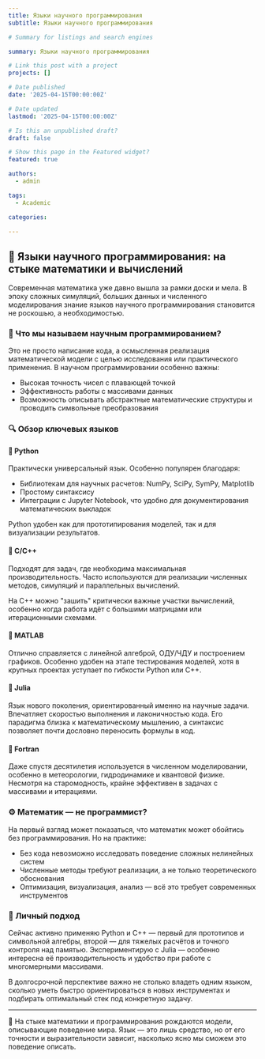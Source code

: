 ```yaml
---
title: Языки научного программирования
subtitle: Языки научного программирования

# Summary for listings and search engines

summary: Языки научного программирования

# Link this post with a project
projects: []

# Date published
date: '2025-04-15T00:00:00Z'

# Date updated
lastmod: '2025-04-15T00:00:00Z'

# Is this an unpublished draft?
draft: false

# Show this page in the Featured widget?
featured: true

authors:
  - admin

tags:
  - Academic

categories:
  
---
```


## 📌 Языки научного программирования: на стыке математики и вычислений

Современная математика уже давно вышла за рамки доски и мела. В эпоху сложных симуляций, больших данных и численного моделирования знание языков научного программирования становится не роскошью, а необходимостью.

### 🧠 Что мы называем научным программированием?

Это не просто написание кода, а осмысленная реализация математической модели с целью исследования или практического применения. В научном программировании особенно важны:

- Высокая точность чисел с плавающей точкой
- Эффективность работы с массивами данных
- Возможность описывать абстрактные математические структуры и проводить символьные преобразования

### 🔍 Обзор ключевых языков

#### 🔹 **Python**
Практически универсальный язык. Особенно популярен благодаря:

- Библиотекам для научных расчетов: NumPy, SciPy, SymPy, Matplotlib
- Простому синтаксису
- Интеграции с Jupyter Notebook, что удобно для документирования математических выкладок

Python удобен как для прототипирования моделей, так и для визуализации результатов.

#### 🔹 **C/C++**
Подходят для задач, где необходима максимальная производительность. Часто используются для реализации численных методов, симуляций и параллельных вычислений.

На C++ можно "зашить" критически важные участки вычислений, особенно когда работа идёт с большими матрицами или итерационными схемами.

#### 🔹 **MATLAB**
Отлично справляется с линейной алгеброй, ОДУ/ЧДУ и построением графиков. Особенно удобен на этапе тестирования моделей, хотя в крупных проектах уступает по гибкости Python или C++.

#### 🔹 **Julia**
Язык нового поколения, ориентированный именно на научные задачи. Впечатляет скоростью выполнения и лаконичностью кода. Его парадигма близка к математическому мышлению, а синтаксис позволяет почти дословно переносить формулы в код.

#### 🔹 **Fortran**
Даже спустя десятилетия используется в численном моделировании, особенно в метеорологии, гидродинамике и квантовой физике. Несмотря на старомодность, крайне эффективен в задачах с массивами и итерациями.

### ⚙️ Математик — не программист?

На первый взгляд может показаться, что математик может обойтись без программирования. Но на практике:

- Без кода невозможно исследовать поведение сложных нелинейных систем
- Численные методы требуют реализации, а не только теоретического обоснования
- Оптимизация, визуализация, анализ — всё это требует современных инструментов

### 📌 Личный подход

Сейчас активно применяю Python и C++ — первый для прототипов и символьной алгебры, второй — для тяжелых расчётов и точного контроля над памятью. Экспериментирую с Julia — особенно интересна её производительность и удобство при работе с многомерными массивами.

В долгосрочной перспективе важно не столько владеть одним языком, сколько уметь быстро ориентироваться в новых инструментах и подбирать оптимальный стек под конкретную задачу.

---

🔬 На стыке математики и программирования рождаются модели, описывающие поведение мира. Язык — это лишь средство, но от его точности и выразительности зависит, насколько ясно мы сможем это поведение описать.

